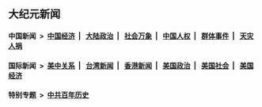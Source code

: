 ## 大纪元新闻

#### 中国新闻 &nbsp;>&nbsp; [中国经济](indexes/ncid283/README.md?04280445) &nbsp;| &nbsp; [大陆政治](indexes/ncid277/README.md?04280445) &nbsp;| &nbsp; [社会万象](indexes/ncid282/README.md?04280445) &nbsp;| &nbsp; [中国人权](indexes/ncid278/README.md?04280445) &nbsp;| &nbsp; [群体事件](indexes/ncid279/README.md?04280445) &nbsp;| &nbsp; [天灾人祸](indexes/ncid280/README.md?04280445)

#### 国际新闻 &nbsp;>&nbsp; [美中关系](indexes/nf1412576/README.md?04280445) &nbsp;| &nbsp; [台湾新闻](indexes/ncid1349361/README.md?04280445) &nbsp;| &nbsp; [香港新闻](indexes/ncid1349362/README.md?04280445) &nbsp;| &nbsp; [美国政治](indexes/ncid1078159/README.md?04280445) &nbsp;| &nbsp; [美国社会](indexes/ncid1078160/README.md?04280445) &nbsp;| &nbsp; [美国经济](indexes/ncid1078158/README.md?04280445)

#### 特别专题 &nbsp;>&nbsp; [中共百年历史](https://github.com/easy2view/epoch-special/blob/master/README.md?04280445)  
